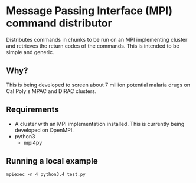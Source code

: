 # Message Passing Interface (MPI) command distributor
Distributes commands in chunks to be run on an MPI implementing cluster and retrieves the return codes of the commands. This is intended to be simple and generic.

## Why?
This is being developed to screen about 7 million potential malaria drugs on Cal Poly
s MPAC and DIRAC clusters.

## Requirements
- A cluster with an MPI implementation installed. This is currently being developed on OpenMPI.
- python3
    + mpi4py

## Running a local example

`mpiexec -n 4 python3.4 test.py`
